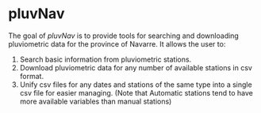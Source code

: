 # pluvNav

The goal of $pluvNav$ is to provide tools for searching and downloading pluviometric data for the province of Navarre. It allows the user to:
1. Search basic information from pluviometric stations.
2. Download pluviometric data for any number of available stations in csv format.
3. Unify csv files for any dates and stations of the same type into a single csv file for easier managing. (Note that Automatic stations tend to have more available variables than manual stations)
